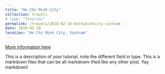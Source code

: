 ```yaml
---
title: "Ho Chi Minh City"
collection: travels
# type: "Tutorial"
permalink: /travels/2018-02-18-hochiminhcity-vietnam
date: 2018-02-18
location: "Ho Chi Minh City, Vietnam"
---
```


[More information here](http://exampleurl.com)

This is a description of your tutorial, note the different field in type. This is a markdown files that can be all markdown-ified like any other post. Yay markdown!
